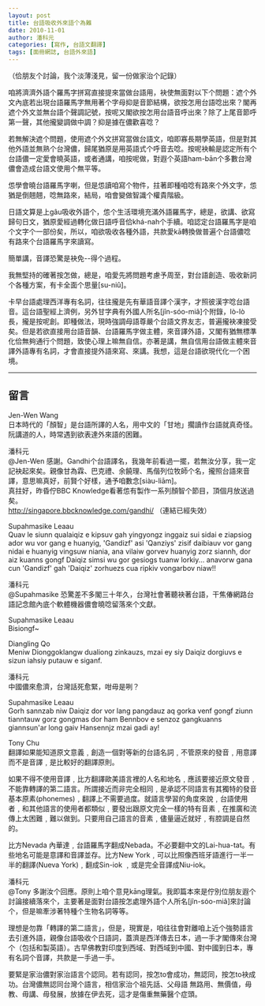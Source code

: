 ```yaml
---
layout: post
title: 台語吸收外來語个為難
date: 2010-11-01
author: 潘科元
categories: [寫作, 台語文翻譯]
tags: [面冊網誌, 台語外來語]
---
```


（佮朋友个討論，我个淡薄淺見，留一份做家治个記錄）

咱將濟濟外語个羅馬字拼寫直接提來當做台語用，袂使無面對以下个問題：遮个外文內底若出現台語羅馬字無用著个字母抑是音節結構，欲按怎用台語唸出來？閣再遮个外文並無台語个聲調記號，按呢又閣欲按怎用台語音呼出來？除了上尾音節呼第一聲，其他攏變調做中調？抑是據在儂歡喜唸？

若無解決遮个問題，使用遮个外文拼寫當做台語文，咱即寡長期學英語，但是對其他外語並無熟个台灣儂，歸尾猶原是用英語式个呼音去唸。按呢袂輸是認定所有个台語儂一定愛會曉英語，或者通講，咱按呢做，對遐个英語ham-bān个多數台灣儂會造成台語文使用个無平等。

怹學會曉台語羅馬字喇，但是怹讀咱寫个物件，拄著即種咱唸有路來个外文字，怹猶是倒翹翹，唸無路來，結局，咱會變做智識个權貴階級。

日語文算是上gâu吸收外語个，怹个生活環境充滿外語羅馬字，總是，欲講、欲寫歸句日文，猶原愛經過轉化做日語呼音佮khá-nah个手續。咱認定台語羅馬字是咱个文字个一部份矣，所以，咱欲吸收各種外語，共款愛kā轉換做普遍个台語儂唸有路來个台語羅馬字來讀寫。

簡單講，音譯恐驚是袂免\--得个過程。

我無堅持的確著按怎做，總是，咱愛先將問題考慮予周至，對台語創造、吸收新詞个各種方案，有卡全面个思量[su-niû]。

卡早台語處理西洋專有名詞，往往攏是先有華語音譯个漢字，才照彼漢字唸台語音。這台語聖經上濟例，另外甘字典有外國人所名[jîn-sóo-miâ]个附錄，lò-lò長，攏是按呢創。即種做法，現時強調母語尊嚴个台語文界友志，普遍攏袂凍接受矣。但是若欲直接用台語音韻、台語羅馬字做主體，來音譯外語，又閣有猶無標準化佮無夠通行个問題，致使心理上嘛無自信。亦著是講，無自信用台語做主體來音譯外語專有名詞，才會直接提外語來寫、來講。我想，這是台語欲現代化一个困境。

---

## 留言

Jen-Wen Wang  
日本時代的「顏智」是台語所譯的人名，用中文的「甘地」擱讀作台語就真奇怪。  
阮講道的人，時常遇到欲表達外來語的困難。

潘科元  
@Jen-Wen 感謝。Gandhi个台語譯名，我幾年前看過一擺，若無汝分享，我一定記袂起來矣。親像甘為霖、巴克禮、余饒理、馬偕列位牧師个名，攏照台語來音譯，意思嘛真好，前賢个好樣，通予咱數念[siàu-liām]。  
真拄好，昨昏佇BBC Knowledge看著怹有製作一系列顏智个節目，頂個月放送過矣。  
http://singapore.bbcknowledge.com/gandhi/ （連結已經失效）

Supahmasike Leaau  
Quav le siunn qualaiqiz e kipsuv gah yingyongz inggaiz sui sidai e ziapsiog ador wu vor gang e huanyig, 'Gandizf' asi 'Qanziys' zisif daibiauv vor gang nidai e huanyig vingsuw niania, ana vilaiw gorvev huanyig zorz siannh, dor aiz kuanns gongf Daiqiz simsi wu gor gesiogs tuanw lorkiy... anavorw gana cun 'Gandizf' gah 'Daiqiz' zorhuezs cua ripkiv vongarbov niaw!!

潘科元  
@Supahmasike 恐驚差不多閣三十年久，台灣社會著聽袂著台語，干焦偆網路台語記念館內底个軟體機器儂會曉唸留落來个文獻。

Supahmasike Leaau  
Bisiongf~

Diangling Qo  
Meniw Dionggoklangw dualiong zinkauzs, mzai ey siy Daiqiz dorgiuvs e sizun iahsiy putauw e siganf.

潘科元  
中國儂來愈濟，台灣話死愈緊，咁毋是咧？

Supahmasike Leaau  
Gorh sannzab niw Daiqiz dor vor lang pangdauz aq gorka venf gongf ziunn tianntauw gorz gongmas dor ham Bennbov e senzoz gangkuanns giannsun'ar long gaiv Hansennjz mzai gadi ay!

Tony Chu  
翻譯如果能知道原文意義﹐創造一個對等新的台語名詞﹐不管原來的發音﹐用意譯而不是音譯﹐是比較好的翻譯原則。

如果不得不使用音譯﹐比方翻譯歐美語言裡的人名和地名﹐應該要接近原文發音﹐不能靠轉譯的第二語言。所謂接近而非完全相同﹐是承認不同語言有其獨特的發音基本原素(phonemes)﹐翻譯上不需要過度。就語言學習的角度來說﹐台語使用者﹐和其他語言的使用者都類似﹐要發出跟原文完全一樣的特有音素﹐在推廣和流傳上太困難﹐難以做到。只要用自己語言的音素﹐儘量逼近就好﹐有腔調是自然的。

比方Nevada 內華達﹐台語羅馬字翻成Nebada。不必要翻中文的Lai-hua-tat。有些地名可能是意譯和音譯並存。比方New York﹐可以比照像西班牙語進行一半一半的翻譯(Nueva York)﹐翻成Sin-iok ﹐或是完全音譯成Niu-iok。

潘科元  
@Tony 多謝汝个回應。原則上咱个意見kāng理氣。我即篇本來是佇別位朋友遐个討論接續落來个，主要著是面對台語按怎處理外語个人所名[jîn-sóo-miâ]來討論个，但是嘛牽涉著特種个生物名詞等等。

理想是勿靠「轉譯的第二語言」，但是，現實是，咱往往會對離咱上近个強勢語言去引進外語，親像台語吸收个日語詞，蓋濟是西洋傳去日本，過一手才閣傳來台灣个（包括和製英語）。古早佛教對印度到西域、對西域到中國、對中國到日本，專有名詞个音譯，共款是一手過一手。

要緊是家治儂對家治語言个認同。若有認同，按怎to會成功，無認同，按怎to袂成功。台灣儂無認同台灣个語言，相信家治个祖先話、父母語 無路用、無價值，毋教、毋講、毋發展，放據在伊去死，這才是傷重無藥醫个症頭。
